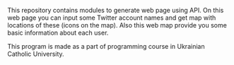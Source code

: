 This repository contains modules to generate web page using API. On this web page you can input some Twitter account names and get 
map with locations of these (icons on the map). Also this web map provide you some basic information about each user.

This program is made as a part of programming course in Ukrainian Catholic University.
